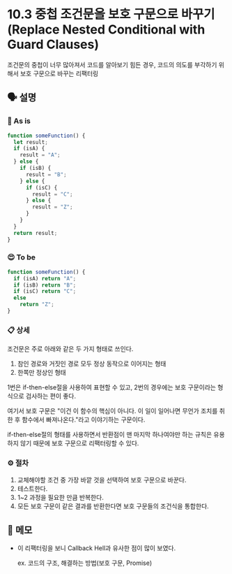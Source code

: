 # 10.3 중첩 조건문을 보호 구문으로 바꾸기 (Replace Nested Conditional with Guard Clauses)

조건문의 중첩이 너무 많아져서 코드를 알아보기 힘든 경우, 코드의 의도를 부각하기 위해서 보호 구문으로 바꾸는 리팩터링

## 🗣 설명

### 🧐 As is

```javascript
function someFunction() {
  let result;
  if (isA) {
    result = "A";
  } else {
    if (isB) {
      result = "B";
    } else {
      if (isC) {
        result = "C";
      } else {
        result = "Z";
      }
    }
  }
  return result;
}
```

### 😍 To be

```javascript
function someFunction() {
  if (isA) return "A";
  if (isB) return "B";
  if (isC) return "C";
  else
    return "Z";
}
```

### 📋 상세

조건문은 주로 아래와 같은 두 가지 형태로 쓰인다.

1. 참인 경로와 거짓인 경로 모두 정상 동작으로 이어지는 형태
2. 한쪽만 정상인 형태

1번은 if-then-else절을 사용하여 표현할 수 있고, 2번의 경우에는 보호 구문이라는 형식으로 검사하는 편이 좋다.

여기서 보호 구문은 "이건 이 함수의 핵심이 아니다. 이 일이 일어나면 무언가 조치를 취한 후 함수에서 빠져나온다."라고 이야기하는 구문이다.

if-then-else절의 형태를 사용하면서 반환점이 맨 마지막 하나여야만 하는 규칙은 유용하지 않기 때문에 보호 구문으로 리팩터링할 수 있다.

### ⚙️ 절차

1. 교체해야할 조건 중 가장 바깥 것을 선택하여 보호 구문으로 바꾼다.
2. 테스트한다.
3. 1~2 과정을 필요한 만큼 반복한다.
4. 모든 보호 구문이 같은 결과를 반환한다면 보호 구문들의 조건식을 통합한다.

## 📝 메모

- 이 리팩터링을 보니 Callback Hell과 유사한 점이 많이 보였다.
  
  ex. 코드의 구조, 해결하는 방법(보호 구문, Promise)